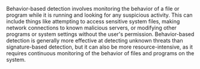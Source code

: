 
Behavior-based detection involves monitoring the behavior of a file or program while it is running and looking for any suspicious activity. This can include things like attempting to access sensitive system files, making network connections to known malicious servers, or modifying other programs or system settings without the user's permission. Behavior-based detection is generally more effective at detecting unknown threats than signature-based detection, but it can also be more resource-intensive, as it requires continuous monitoring of the behavior of files and programs on the system.